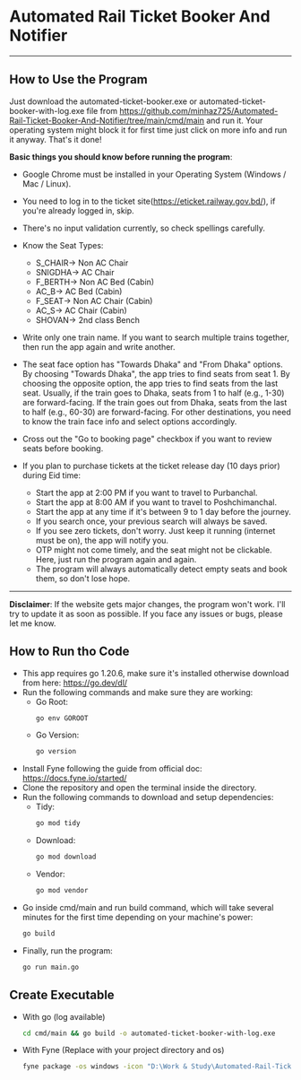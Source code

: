 # Automated Rail Ticket Booker And Notifier

---
## How to Use the Program
Just download the automated-ticket-booker.exe or automated-ticket-booker-with-log.exe file 
from https://github.com/minhaz725/Automated-Rail-Ticket-Booker-And-Notifier/tree/main/cmd/main
and run it. Your operating system might block it for first time just click on more info and run it anyway. That's it done!

**Basic things you should know before running the program**:

- Google Chrome must be installed in your Operating System (Windows / Mac / Linux).


- You need to log in to the ticket site(https://eticket.railway.gov.bd/), if you're already logged in, skip.


- There's no input validation currently, so check spellings carefully.


- Know the Seat Types: 
  - S_CHAIR-> Non AC Chair
  - SNIGDHA-> AC Chair
  - F_BERTH-> Non AC Bed (Cabin)
  - AC_B-> AC Bed (Cabin)
  - F_SEAT-> Non AC Chair (Cabin)
  - AC_S-> AC Chair (Cabin)
  - SHOVAN-> 2nd class Bench
  

- Write only one train name. If you want to search multiple trains together, then run the app again and write another.


- The seat face option has "Towards Dhaka" and "From Dhaka" options. By choosing "Towards Dhaka", the app tries to find seats from seat 1. By choosing the opposite option, the app tries to find seats from the last seat. Usually, if the train goes to Dhaka, seats from 1 to half (e.g., 1-30) are forward-facing. If the train goes out from Dhaka, seats from the last to half (e.g., 60-30) are forward-facing. For other destinations, you need to know the train face info and select options accordingly.


- Cross out the "Go to booking page" checkbox if you want to review seats before booking.


- If you plan to purchase tickets at the ticket release day (10 days prior) during Eid time:
    - Start the app at 2:00 PM if you want to travel to Purbanchal.
    - Start the app at 8:00 AM if you want to travel to Poshchimanchal.
    - Start the app at any time if it's between 9 to 1 day before the journey.
    - If you search once, your previous search will always be saved.
    - If you see zero tickets, don't worry. Just keep it running (internet must be on), the app will notify you.
    - OTP might not come timely, and the seat might not be clickable. Here, just run the program again and again.
    - The program will always automatically detect empty seats and book them, so don't lose hope.

---
**Disclaimer**: If the website gets major changes, the program won't work. I'll try to update it as soon as possible. If you face any issues or bugs, please let me know.

## How to Run tho Code

- This app requires go 1.20.6, make sure it's installed otherwise download from here: https://go.dev/dl/
- Run the following commands and make sure they are working:
  - Go Root:
    ```bash
    go env GOROOT
  - Go Version:
    ```bash
    go version
- Install Fyne following the guide from official doc: https://docs.fyne.io/started/
- Clone the repository and open the terminal inside the directory.
- Run the following commands to download and setup dependencies:
  - Tidy:
    ```bash
    go mod tidy
  - Download:
    ```bash
    go mod download
  - Vendor:
    ```bash
    go mod vendor
- Go inside cmd/main and run build command, which will take several minutes for the first time depending on your machine's power:
    ```bash
    go build
- Finally, run the program:
    ```bash
    go run main.go 
  
## Create Executable 
- With go (log available)
  ```bash
  cd cmd/main && go build -o automated-ticket-booker-with-log.exe
- With Fyne (Replace with your project directory and os)
  ```bash
  fyne package -os windows -icon "D:\Work & Study\Automated-Rail-Ticket-Booker-And-Notifier\static\rail.png" -src cmd/main -name automated-ticket-booker
